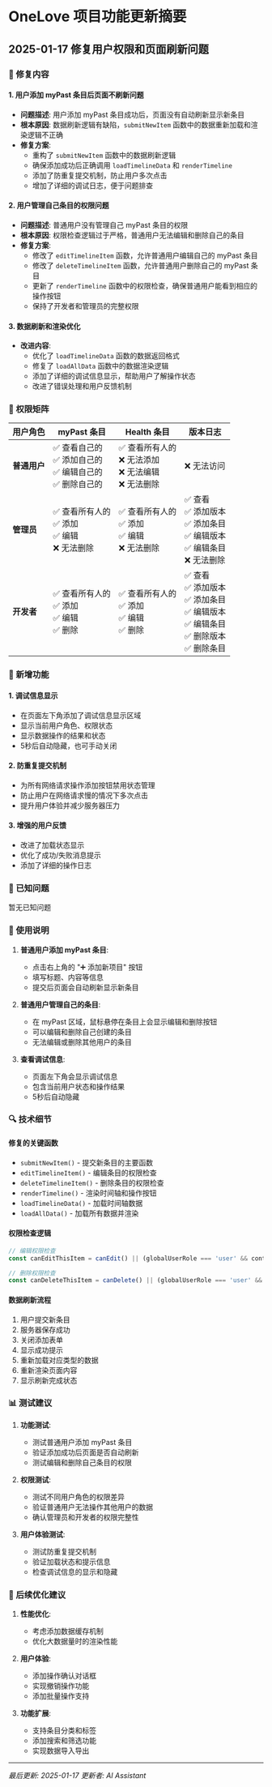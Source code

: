 # OneLove 项目功能更新摘要

## 2025-01-17 修复用户权限和页面刷新问题

### 🔧 修复内容

#### 1. 用户添加 myPast 条目后页面不刷新问题
- **问题描述**: 用户添加 myPast 条目成功后，页面没有自动刷新显示新条目
- **根本原因**: 数据刷新逻辑有缺陷，`submitNewItem` 函数中的数据重新加载和渲染逻辑不正确
- **修复方案**: 
  - 重构了 `submitNewItem` 函数中的数据刷新逻辑
  - 确保添加成功后正确调用 `loadTimelineData` 和 `renderTimeline`
  - 添加了防重复提交机制，防止用户多次点击
  - 增加了详细的调试日志，便于问题排查

#### 2. 用户管理自己条目的权限问题
- **问题描述**: 普通用户没有管理自己 myPast 条目的权限
- **根本原因**: 权限检查逻辑过于严格，普通用户无法编辑和删除自己的条目
- **修复方案**:
  - 修改了 `editTimelineItem` 函数，允许普通用户编辑自己的 myPast 条目
  - 修改了 `deleteTimelineItem` 函数，允许普通用户删除自己的 myPast 条目
  - 更新了 `renderTimeline` 函数中的权限检查，确保普通用户能看到相应的操作按钮
  - 保持了开发者和管理员的完整权限

#### 3. 数据刷新和渲染优化
- **改进内容**:
  - 优化了 `loadTimelineData` 函数的数据返回格式
  - 修复了 `loadAllData` 函数中的数据渲染逻辑
  - 添加了详细的调试信息显示，帮助用户了解操作状态
  - 改进了错误处理和用户反馈机制

### 🎯 权限矩阵

| 用户角色 | myPast 条目 | Health 条目 | 版本日志 |
|---------|-------------|-------------|----------|
| **普通用户** | ✅ 查看自己的<br>✅ 添加自己的<br>✅ 编辑自己的<br>✅ 删除自己的 | ✅ 查看所有人的<br>❌ 无法添加<br>❌ 无法编辑<br>❌ 无法删除 | ❌ 无法访问 |
| **管理员** | ✅ 查看所有人的<br>✅ 添加<br>✅ 编辑<br>❌ 无法删除 | ✅ 查看所有人的<br>✅ 添加<br>✅ 编辑<br>❌ 无法删除 | ✅ 查看<br>✅ 添加版本<br>✅ 添加条目<br>✅ 编辑版本<br>✅ 编辑条目<br>❌ 无法删除 |
| **开发者** | ✅ 查看所有人的<br>✅ 添加<br>✅ 编辑<br>✅ 删除 | ✅ 查看所有人的<br>✅ 添加<br>✅ 编辑<br>✅ 删除 | ✅ 查看<br>✅ 添加版本<br>✅ 添加条目<br>✅ 编辑版本<br>✅ 编辑条目<br>✅ 删除版本<br>✅ 删除条目 |

### 🚀 新增功能

#### 1. 调试信息显示
- 在页面左下角添加了调试信息显示区域
- 显示当前用户角色、权限状态
- 显示数据操作的结果和状态
- 5秒后自动隐藏，也可手动关闭

#### 2. 防重复提交机制
- 为所有网络请求操作添加按钮禁用状态管理
- 防止用户在网络请求慢的情况下多次点击
- 提升用户体验并减少服务器压力

#### 3. 增强的用户反馈
- 改进了加载状态显示
- 优化了成功/失败消息提示
- 添加了详细的操作日志

### 🐛 已知问题

暂无已知问题

### 📝 使用说明

1. **普通用户添加 myPast 条目**:
   - 点击右上角的 "➕ 添加新项目" 按钮
   - 填写标题、内容等信息
   - 提交后页面会自动刷新显示新条目

2. **普通用户管理自己的条目**:
   - 在 myPast 区域，鼠标悬停在条目上会显示编辑和删除按钮
   - 可以编辑和删除自己创建的条目
   - 无法编辑或删除其他用户的条目

3. **查看调试信息**:
   - 页面左下角会显示调试信息
   - 包含当前用户状态和操作结果
   - 5秒后自动隐藏

### 🔍 技术细节

#### 修复的关键函数
- `submitNewItem()` - 提交新条目的主要函数
- `editTimelineItem()` - 编辑条目的权限检查
- `deleteTimelineItem()` - 删除条目的权限检查
- `renderTimeline()` - 渲染时间轴和操作按钮
- `loadTimelineData()` - 加载时间轴数据
- `loadAllData()` - 加载所有数据并渲染

#### 权限检查逻辑
```javascript
// 编辑权限检查
const canEditThisItem = canEdit() || (globalUserRole === 'user' && containerId === 'myPastContainer');

// 删除权限检查  
const canDeleteThisItem = canDelete() || (globalUserRole === 'user' && containerId === 'myPastContainer');
```

#### 数据刷新流程
1. 用户提交新条目
2. 服务器保存成功
3. 关闭添加表单
4. 显示成功提示
5. 重新加载对应类型的数据
6. 重新渲染页面内容
7. 显示刷新完成状态

### 📊 测试建议

1. **功能测试**:
   - 测试普通用户添加 myPast 条目
   - 验证添加成功后页面是否自动刷新
   - 测试编辑和删除自己条目的权限

2. **权限测试**:
   - 测试不同用户角色的权限差异
   - 验证普通用户无法操作其他用户的数据
   - 确认管理员和开发者的权限完整性

3. **用户体验测试**:
   - 测试防重复提交机制
   - 验证加载状态和提示信息
   - 检查调试信息的显示和隐藏

### 🔮 后续优化建议

1. **性能优化**:
   - 考虑添加数据缓存机制
   - 优化大数据量时的渲染性能

2. **用户体验**:
   - 添加操作确认对话框
   - 实现撤销操作功能
   - 添加批量操作支持

3. **功能扩展**:
   - 支持条目分类和标签
   - 添加搜索和筛选功能
   - 实现数据导入导出

---

*最后更新: 2025-01-17*
*更新者: AI Assistant*